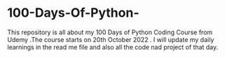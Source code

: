 # 100-Days-Of-Python-
This repository is all about my 100 Days of Python Coding Course from Udemy .The course starts on 20th October 2022 . I will update my daily learnings in the read me file and also all the code nad project of that day.
